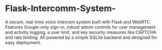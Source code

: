 # Flask-Intercomm-System-
A secure, real-time voice intercom system built with Flask and WebRTC. Features Google-only sign-in, robust admin controls for user management and activity logging, a user limit, and key security measures like CAPTCHA and rate limiting. All powered by a simple SQLite backend and designed for easy deployment.

